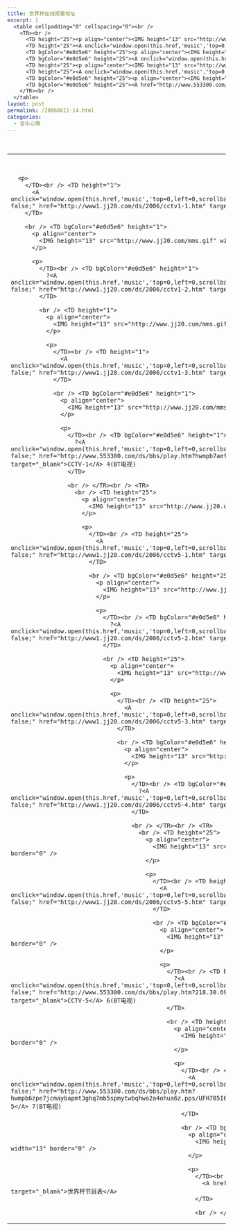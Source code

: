 ```yaml
---
title: 世界杯在线观看地址
excerpt: |
  <table cellpadding="0" cellspacing="0"><br />
    <TR><br />
      <TD height="25"><p align="center"><IMG height="13" src="http://www.jj20.com/mms.gif" width="13" border="0"></p></TD><br />
      <TD height="25"><A onclick="window.open(this.href,'music','top=0,left=0,scrollbars=no,resizable=yes,width=412,height=380');return false;" href="http://www1.jj20.com/ds/2006/cctv1-1.htm" target="_blank">CCTV-1</A> 1</TD><br />
      <TD bgColor="#e0d5e6" height="25"><p align="center"><IMG height="13" src="http://www.jj20.com/mms.gif" width="13" border="0"></p></TD><br />
      <TD bgColor="#e0d5e6" height="25"><A onclick="window.open(this.href,'music','top=0,left=0,scrollbars=no,resizable=yes,width=412,height=380');return false;" href="http://www1.jj20.com/ds/2006/cctv5-2.htm" target="_blank">CCTV-5</A> 2 </TD><br />
      <TD height="25"><p align="center"><IMG height="13" src="http://www.jj20.com/mms.gif" width="13" border="0"></p></TD><br />
      <TD height="25"><A onclick="window.open(this.href,'music','top=0,left=0,scrollbars=no,resizable=yes,width=412,height=380');return false;" href="http://www.553300.com/ds/bbs/play.htm?hwmpb6zpe7jcmaybapmt3ghq7mb5spmytwbqhwo2a4ohua6z.pps/UFH7B5I6KYKRBN4ZLTDTWIFXZ7N373DG" target="_blank">CCTV-5</A> 7(BT电视) </TD><br />
      <TD bgColor="#e0d5e6" height="25"><p align="center"><IMG height="13" src="http://www.jj20.com/mms.gif" width="13" border="0"></p></TD><br />
      <TD bgColor="#e0d5e6" height="25"><A href="http://www.553300.com/ds/bbs/play.htm?hwmpb7aefpjcmaybapmq.pps/HSAIOUEO7AKXJYICL3ZD4TJBDKSQC3VK" target="_blank">?CCTV-1 4(BT电视)</A></TD><br />
    </TR><br />
  </table>
layout: post
permalink: /20060611-14.html
categories:
  - 音乐心情
---
```

<table cellspacing="0" cellpadding="0">
  <TR>
    <br /> <TD height="1">
      <p align="center">
        <IMG height="13" src="http://www.jj20.com/mms.gif" width="13" border="0" />
      </p>
      
      <p>
        </TD><br /> <TD height="1">
          <A onclick="window.open(this.href,'music','top=0,left=0,scrollbars=no,resizable=yes,width=412,height=380');return false;" href="http://www1.jj20.com/ds/2006/cctv1-1.htm" target="_blank">CCTV-1</A> 1
        </TD>
        
        <br /> <TD bgColor="#e0d5e6" height="1">
          <p align="center">
            <IMG height="13" src="http://www.jj20.com/mms.gif" width="13" border="0" />
          </p>
          
          <p>
            </TD><br /> <TD bgColor="#e0d5e6" height="1">
              ?<A onclick="window.open(this.href,'music','top=0,left=0,scrollbars=no,resizable=yes,width=412,height=380');return false;" href="http://www1.jj20.com/ds/2006/cctv1-2.htm" target="_blank">CCTV-1</A> 2
            </TD>
            
            <br /> <TD height="1">
              <p align="center">
                <IMG height="13" src="http://www.jj20.com/mms.gif" width="13" border="0" />
              </p>
              
              <p>
                </TD><br /> <TD height="1">
                  <A onclick="window.open(this.href,'music','top=0,left=0,scrollbars=no,resizable=yes,width=412,height=380');return false;" href="http://www1.jj20.com/ds/2006/cctv1-3.htm" target="_blank">CCTV-1</A> 3
                </TD>
                
                <br /> <TD bgColor="#e0d5e6" height="1">
                  <p align="center">
                    <IMG height="13" src="http://www.jj20.com/mms.gif" width="13" border="0" />
                  </p>
                  
                  <p>
                    </TD><br /> <TD bgColor="#e0d5e6" height="1">
                      ?<A onclick="window.open(this.href,'music','top=0,left=0,scrollbars=no,resizable=yes,width=412,height=380');return false;" href="http://www.553300.com/ds/bbs/play.htm?hwmpb7aefpjcmaybapmq.pps/HSAIOUEO7AKXJYICL3ZD4TJBDKSQC3VK" target="_blank">CCTV-1</A> 4(BT电视)
                    </TD>
                    
                    <br /> </TR><br /> <TR>
                      <br /> <TD height="25">
                        <p align="center">
                          <IMG height="13" src="http://www.jj20.com/mms.gif" width="13" border="0" />
                        </p>
                        
                        <p>
                          </TD><br /> <TD height="25">
                            <A onclick="window.open(this.href,'music','top=0,left=0,scrollbars=no,resizable=yes,width=412,height=380');return false;" href="http://www1.jj20.com/ds/2006/cctv5-1.htm" target="_blank">CCTV-5</A> 1
                          </TD>
                          
                          <br /> <TD bgColor="#e0d5e6" height="25">
                            <p align="center">
                              <IMG height="13" src="http://www.jj20.com/mms.gif" width="13" border="0" />
                            </p>
                            
                            <p>
                              </TD><br /> <TD bgColor="#e0d5e6" height="25">
                                ?<A onclick="window.open(this.href,'music','top=0,left=0,scrollbars=no,resizable=yes,width=412,height=380');return false;" href="http://www1.jj20.com/ds/2006/cctv5-2.htm" target="_blank">CCTV-5</A> 2
                              </TD>
                              
                              <br /> <TD height="25">
                                <p align="center">
                                  <IMG height="13" src="http://www.jj20.com/mms.gif" width="13" border="0" />
                                </p>
                                
                                <p>
                                  </TD><br /> <TD height="25">
                                    <A onclick="window.open(this.href,'music','top=0,left=0,scrollbars=no,resizable=yes,width=412,height=380');return false;" href="http://www1.jj20.com/ds/2006/cctv5-3.htm" target="_blank">CCTV-5</A> 3
                                  </TD>
                                  
                                  <br /> <TD bgColor="#e0d5e6" height="25">
                                    <p align="center">
                                      <IMG height="13" src="http://www.jj20.com/mms.gif" width="13" border="0" />
                                    </p>
                                    
                                    <p>
                                      </TD><br /> <TD bgColor="#e0d5e6" height="25">
                                        ?<A onclick="window.open(this.href,'music','top=0,left=0,scrollbars=no,resizable=yes,width=412,height=380');return false;" href="http://www1.jj20.com/ds/2006/cctv5-4.htm" target="_blank">CCTV-5</A> 4
                                      </TD>
                                      
                                      <br /> </TR><br /> <TR>
                                        <br /> <TD height="25">
                                          <p align="center">
                                            <IMG height="13" src="http://www.jj20.com/mms.gif" width="13" border="0" />
                                          </p>
                                          
                                          <p>
                                            </TD><br /> <TD height="25">
                                              <A onclick="window.open(this.href,'music','top=0,left=0,scrollbars=no,resizable=yes,width=412,height=380');return false;" href="http://www1.jj20.com/ds/2006/cctv5-5.htm" target="_blank">CCTV-5</A> 5
                                            </TD>
                                            
                                            <br /> <TD bgColor="#e0d5e6" height="25">
                                              <p align="center">
                                                <IMG height="13" src="http://www.jj20.com/mms.gif" width="13" border="0" />
                                              </p>
                                              
                                              <p>
                                                </TD><br /> <TD bgColor="#e0d5e6" height="25">
                                                  ?<A onclick="window.open(this.href,'music','top=0,left=0,scrollbars=no,resizable=yes,width=412,height=380');return false;" href="http://www.553300.com/ds/bbs/play.htm?218.30.69.145:11144/YE3DAKCDUIDS4IP2EMTLKI5QLIVG5VEP" target="_blank">CCTV-5</A> 6(BT电视)
                                                </TD>
                                                
                                                <br /> <TD height="25">
                                                  <p align="center">
                                                    <IMG height="13" src="http://www.jj20.com/mms.gif" width="13" border="0" />
                                                  </p>
                                                  
                                                  <p>
                                                    </TD><br /> <TD height="25">
                                                      <A onclick="window.open(this.href,'music','top=0,left=0,scrollbars=no,resizable=yes,width=412,height=380');return false;" href="http://www.553300.com/ds/bbs/play.htm?hwmpb6zpe7jcmaybapmt3ghq7mb5spmytwbqhwo2a4ohua6z.pps/UFH7B5I6KYKRBN4ZLTDTWIFXZ7N373DG" target="_blank">CCTV-5</A> 7(BT电视)
                                                    </TD>
                                                    
                                                    <br /> <TD bgColor="#e0d5e6" height="25">
                                                      <p align="center">
                                                        <IMG height="13" src="http://www.jj20.com/mms.gif" width="13" border="0" />
                                                      </p>
                                                      
                                                      <p>
                                                        </TD><br /> <TD bgColor="#e0d5e6" height="25">
                                                          <A href="http://blog.eaxi.com/post/14.html" target="_blank">世界杯节目表</A>
                                                        </TD>
                                                        
                                                        <br /> </TR><br /> </table>